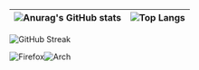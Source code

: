 | ![Anurag's GitHub stats](https://github-readme-stats.vercel.app/api?username=lnngn&theme=graywhite&hide_border=true)| ![Top Langs](https://github-readme-stats.vercel.app/api/top-langs/?username=lnngn&theme=graywhite&layout=compact&langs_count=8&hide_border=true&card_width=400)   |
| :---:   | :---: | 

![GitHub Streak](https://streak-stats.demolab.com/?user=lnngn&card_width=1000&theme=graywhite&border_radius=0)

![Firefox](https://img.shields.io/badge/Firefox-FF7139?style=for-the-badge&logo=Firefox-Browser&logoColor=white)![Arch](https://img.shields.io/badge/Arch%20Linux-1793D1?logo=arch-linux&logoColor=fff&style=for-the-badge)
